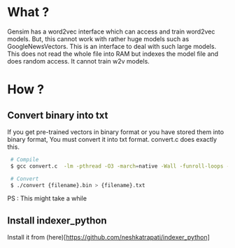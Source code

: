 # What ?
Gensim has a word2vec interface which can access and train word2vec models. But, this cannot work with rather huge models such as GoogleNewsVectors.
This is an interface to deal with such large models. This does not read the whole file into RAM but indexes the model file and does random access. It cannot train w2v models.

# How ? 
## Convert binary into txt
If you get pre-trained vectors in binary format or you have stored them into binary format, You must convert it into txt format.
convert.c does exactly this.


``` bash
 # Compile
 $ gcc convert.c  -lm -pthread -O3 -march=native -Wall -funroll-loops -Wno-unused-result -o convert -g3
```

``` bash
 # Convert
 $ ./convert {filename}.bin > {filename}.txt
```

PS : This might take a while

## Install indexer_python 
Install it from (here)[https://github.com/neshkatrapati/indexer_python]
